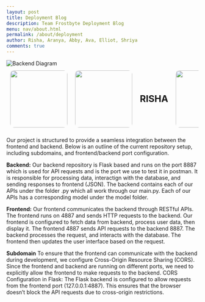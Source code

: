 ```yaml
---
layout: post
title: Deployment Blog
description: Team Frostbyte Deployment Blog
menu: nav/about.html
permalink: /about/deployment
author: Risha, Aranya, Abby, Ava, Elliot, Shriya
comments: true
---
```

<style>
        .carousel-container {
            display: flex;
            overflow-x: auto;
            gap: 20px;
            padding: 10px;
            white-space: nowrap;
            scroll-snap-type: x mandatory;
        }
        .carousel-item {
            width: 150px;
            height: 150px;
            object-fit: cover;
            cursor: pointer;
            border-radius: 10px;
            scroll-snap-align: center;
        }
        .text-item {
            font-size: 24px;
            font-weight: bold;
            display: flex;
            align-items: center;
            justify-content: center;
            width: 150px;
            height: 150px;
        }
        .fullscreen-container {
            position: fixed;
            top: 0;
            left: 0;
            width: 100%;
            height: 100%;
            background: rgba(0, 0, 0, 0.8);
            display: flex;
            justify-content: center;
            align-items: center;
            z-index: 1000;
        }
        .fullscreen-container img {
            max-width: 90%;
            max-height: 90%;
            border-radius: 10px;
        }
</style>


<img src="{{ site.baseurl }}/images/deployment_page/Frostbyte_Deployment_Diagram.png" alt="Backend Diagram">

<div class="carousel-container">
<img src="images/risha frontend.png" class="carousel-item" onclick="openFullscreen(this.src)">
<img src="images/risha code.png" class="carousel-item" onclick="openFullscreen(this.src)">
<div class="text-item">RISHA</div>
<img src="images/shriya frontend.png" class="carousel-item" onclick="openFullscreen(this.src)">
<img src="images/shriya code.png" class="carousel-item" onclick="openFullscreen(this.src)">
<div class="text-item">SHRIYA</div>
<img src="images/ava frontend.png" class="carousel-item" onclick="openFullscreen(this.src)">
<img src="images/ava code.png" class="carousel-item" onclick="openFullscreen(this.src)">
<div class="text-item">AVA</div>

</div>

<!-- Fullscreen Image Container -->
<div id="fullscreen-view" class="fullscreen-container" style="display: none;" onclick="closeFullscreen()">
    <img id="fullscreen-img" src="" alt="">
</div>

<script>
    function openFullscreen(src) {
        document.getElementById("fullscreen-img").src = src;
        document.getElementById("fullscreen-view").style.display = "flex";
    }

    function closeFullscreen() {
        document.getElementById("fullscreen-view").style.display = "none";
    }
</script>

</body>
</html>

Our project is structured to provide a seamless integration between the frontend and backend. Below is an outline of the current repository setup, including subdomains, and frontend/backend port configuration.

**Backend:** Our backend repository is Flask based and runs on the port 8887 which is used for API requests and is the port we use to test it in postman. It is responsible for processing data, interactign with the database, and sending responses to frontend (JSON). The backend contains each of our APIs under the folder .py which all work through our main.py. Each of our APIs has a corresponding model under the model folder.

**Frontend:** Our frontend communicates the backend through RESTful APIs. The frontend runs on 4887 and sends HTTP requests to the backend. Our frontend is configured to fetch data from backend, process user data, then display it. The frontend 4887 sends API requests to the backend 8887. The backend processes the request, and interacts with the database. The frontend then updates the user interface based on the request.

**Subdomain** To ensure that the frontend can communicate with the backend during development, we configure Cross-Origin Resource Sharing (CORS). Since the frontend and backend are running on different ports, we need to explicitly allow the frontend to make requests to the backend. CORS Configuration in Flask: The Flask backend is configured to allow requests from the frontend port (127.0.0.1:4887). This ensures that the browser doesn’t block the API requests due to cross-origin restrictions.



 